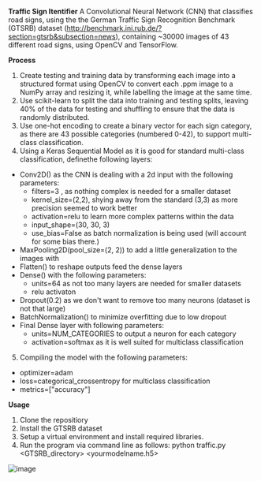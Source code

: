 **Traffic Sign Itentifier**
A Convolutional Neural Network (CNN) that classifies road signs, using the the German Traffic Sign Recognition Benchmark (GTSRB) dataset (http://benchmark.ini.rub.de/?section=gtsrb&subsection=news),
containing ~30000 images of 43 different road signs, using OpenCV and TensorFlow.

**Process**
1. Create testing and training data by transforming each image into a structured format using OpenCV to convert each .ppm image to a NumPy array and resizing it, while labelling the image at the same time.
2. Use scikit-learn to split the data into training and testing splits, leaving 40% of the data for testing and shuffling to ensure that the data is randomly distributed.
3. Use one-hot encoding to create a binary vector for each sign category, as there are 43 possible categories (numbered 0-42), to support multi-class classification.
4. Using a Keras Sequential Model as it is good for standard multi-class classification, definethe following layers:
  - Conv2D() as the CNN is dealing with a 2d input with the following parameters:
    -  filters=3 , as nothing complex is needed for a smaller dataset
    -  kernel_size=(2,2), shying away from the standard (3,3) as more precision seemed to work better
    - activation=relu to learn more complex patterns within the data
    - input_shape=(30, 30, 3)
    - use_bias=False as batch normalization is being used (will account for some bias there.)
  - MaxPooling2D(pool_size=(2, 2)) to add a little generalization to the images with
  - Flatten() to reshape outputs feed the dense layers
  - Dense() with the following parameters:
    - units=64 as not too many layers are needed for smaller datasets
    - relu activaton
  - Dropout(0.2) as we don't want to remove too many neurons (dataset is not that large)
  - BatchNormalization() to minimize overfitting due to low dropout
  - Final Dense layer with following parameters:
    - units=NUM_CATEGORIES to output a neuron for each category
    - activation=softmax as it is well suited for multiclass classification
5. Compiling the model with the following parameters:
 - optimizer=adam
 - loss=categorical_crossentropy for multiclass classification
 - metrics=["accuracy"]


**Usage**
1. Clone the repositiory
2. Install the GTSRB dataset
3. Setup a virtual environment and install required libraries.
4. Run the program via command line as follows: python traffic.py <GTSRB_directory> <yourmodelname.h5>

![image](https://github.com/user-attachments/assets/ae7d8634-c55c-448f-adda-54caefb9bad9)

